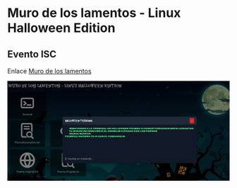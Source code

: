 # Muro de los lamentos - Linux Halloween Edition

## Evento ISC

Enlace [Muro de los lamentos](https://gnr092.github.io/Web-Linux-Halloween-Edition/)

![Captura 1](resource/Screen1.png)
